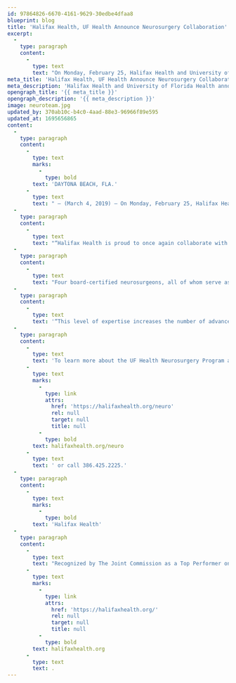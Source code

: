 ```yaml
---
id: 97864826-6670-4161-9629-30edbe4dfaa8
blueprint: blog
title: 'Halifax Health, UF Health Announce Neurosurgery Collaboration'
excerpt:
  -
    type: paragraph
    content:
      -
        type: text
        text: "On Monday, February 25, Halifax Health and University of Florida Health hosted an event to announce their collaboration to enhance the neurosurgery services offered by Halifax Health Medical Center.\_"
meta_title: 'Halifax Health, UF Health Announce Neurosurgery Collaboration'
meta_description: 'Halifax Health and University of Florida Health announced their collaboration to enhance the neurosurgery services offered by Halifax Health Medical Center.'
opengraph_title: '{{ meta_title }}'
opengraph_description: '{{ meta_description }}'
image: neuroteam.jpg
updated_by: 370ab10c-b4c0-4aad-88e3-96966f89e595
updated_at: 1695656865
content:
  -
    type: paragraph
    content:
      -
        type: text
        marks:
          -
            type: bold
        text: 'DAYTONA BEACH, FLA.'
      -
        type: text
        text: " – (March 4, 2019) – On Monday, February 25, Halifax Health and University of Florida Health hosted an event to announce their collaboration to enhance the neurosurgery services offered by Halifax Health Medical Center.\_ The newly launched UF Health Neurosurgery Program at Halifax Health compliments the nationally lauded care provided by the Halifax Health – Center for Neurosciences which boasts the area’s only Comprehensive Stroke Center."
  -
    type: paragraph
    content:
      -
        type: text
        text: "“Halifax Health is proud to once again collaborate with UF Health to bring the highest level of neurosurgical care to East Central Florida residents.\_ UF Health Neurosurgery is a leader in Florida for neurosurgical care and is known for providing leading-edge, compassionate care and unparalleled research for the full range of neurosurgical conditions affecting the brain, spinal cord and nerves,” explains Matt Petkus, vice president of operations for Halifax Health."
  -
    type: paragraph
    content:
      -
        type: text
        text: "Four board-certified neurosurgeons, all of whom serve as associate professors in the Department of Neurosurgery at the University of Florida College of Medicine, comprise the program’s team.\_ Members of the neurosurgical team include: William A. Friedman, M.D.; Jacques Farkas, M.D.; Chandan G. Reddy, M.D.; and Roland A. Torres, M.D.\_ Their specialties include: neurotrauma, neuro-oncology, spinal surgery, epilepsy surgery, peripheral nerve surgery, brain tumors, and pain disorders.\_ Dr. Friedman serves as the medical director for the program."
  -
    type: paragraph
    content:
      -
        type: text
        text: '“This level of expertise increases the number of advanced surgical procedures available to Halifax Health patients without having to travel out of the area to Orlando, Jacksonville or Gainesville,” Petkus says.'
  -
    type: paragraph
    content:
      -
        type: text
        text: 'To learn more about the UF Health Neurosurgery Program at Halifax Health, visit '
      -
        type: text
        marks:
          -
            type: link
            attrs:
              href: 'https://halifaxhealth.org/neuro'
              rel: null
              target: null
              title: null
          -
            type: bold
        text: halifaxhealth.org/neuro
      -
        type: text
        text: ' or call 386.425.2225.'
  -
    type: paragraph
    content:
      -
        type: text
        marks:
          -
            type: bold
        text: 'Halifax Health'
  -
    type: paragraph
    content:
      -
        type: text
        text: "Recognized by The Joint Commission as a Top Performer on Key Quality Measures, Halifax Health serves Volusia and Flagler counties, providing a continuum of healthcare services through a network of organizations including a tertiary hospital, community hospital, freestanding emergency department, an urgent care, psychiatric services, a cancer treatment center with five outreach locations, the area’s largest hospice, a center for inpatient rehabilitation, outpatient rehabilitation clinics, primary care walk-in clinics, a walk-in clinic specializing in women’s health, a pediatric care community clinic, three children’s medical practices, a home healthcare agency, and an exclusive provider organization.\_ Halifax Health offers the area’s only Level II Trauma Center, Comprehensive Stroke Center, Pediatric Intensive Care Unit, Pediatric Emergency Department, Child and Adolescent Behavioral Services, complete Neurosurgical Services, OB Emergency Department and Level III Neonatal Intensive Care Unit that cares for babies born earlier than 28 weeks.\_ For more information, visit "
      -
        type: text
        marks:
          -
            type: link
            attrs:
              href: 'https://halifaxhealth.org/'
              rel: null
              target: null
              title: null
          -
            type: bold
        text: halifaxhealth.org
      -
        type: text
        text: .
---
```


